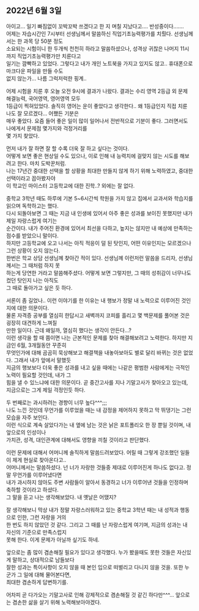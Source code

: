 ## **2022년 6월 3일**

아이고... 일기 빠짐없이 꼬박꼬박 쓰겠다고 한 지 며칠 지났다고....  반성중이다.......  
어제는 자습시간인 7시부터 선생님께서 말씀하신 직업기초능력평가를 치뤘다. 선생님께서는 한 과목 당 50분 정도  
소요되는 시험이니 한 두개씩 천천히 하라고 말씀하셨으나, 성격상 귀찮은 나머지 11시까지 직업기초능력평가만 치룬다고  
일기는 깜빡하고 있었다. 그렇다고 내가 개인 노트북을 가지고 있지도 않고.. 휴대폰으로 마크다운 파일을 만들 수도  
없지 않는가... 나름 그럭저럭한 핑계..  

어제 시험을 치룬 후 오늘 오전 9시에 결과가 나왔다. 결과는 수리 영역 2등급 외 문제 해결능력, 국어영역, 영어영역 모두  
1등급이 찍혀있었다. 솔직히 영어는 운이 좋았다고 생각한다.. 왜 1등급인지 직접 치룬 나도 잘 모르겠다... 어쨌든 기분은  
매우 좋았다. 요즘 들어 좋은 일이 많이 일어나서 전반적으로 기분이 좋다. 그러면서도 나에게서 문제점 몇가지와 걱정거리를  
몇 가지 찾았다.

먼저 내가 잘 하면 잘 할 수록 더욱 잘 하고 싶다는 것이다.  
어떻게 보면 좋은 현상일 수도 있으나, 이로 인해 내 능력치에 걸맞지 않는 시도를 해보려고 한다. 마치 도박꾼처럼.  
나는 17년간 중대한 선택을 할 상황을 최대한 만들지 않게 하기 위해 노력하였고, 중대한 선택이라고 꼽아봤자야  
이 학교인 마이스터 고등학교에 대한 진학..? 외에는 잘 없다.  

중학교 3학년 때도 하루에 기본 5~6시간씩 학원을 가지 않고 집에서 교과서와 학습지를 읽으며 독학하고는 했다.  
다시 되돌아보면 그 때는 지금 내 인생에 있어서 아주 좋은 성과를 보이진 못했지만 내가 제일 자랑스럽게 여기는  
순간이다. 내가 주어진 환경에 있어서 최선을 다하고, 높지는 않지만 내 예상에 만족하는 점수를 받았으니 말이다.  
하지만 고등학교에 오고 나서는 아직 적응이 덜 된 탓인지, 어떤 이유인지는 모르겠으나 그런 상황이 오지 않는다.  
한번은 학교 상담 선생님께 찾아간 적이 있다. 선생님께 이런저런 말씀을 드리자, 선생님께서는 그 때처럼 하지 못  
하는게 당연한 거라고 말씀해주셨다. 어떻게 보면 그렇지만, 그 때의 성취감이 너무나도 컸던 탓인지 나는 아직도  
그 때로 돌아가고 싶은 듯 하다.

서론이 좀 길었나.. 이런 이야기를 한 이유는 내 행보가 정말 내 노력으로 이루어진 것인지에 대한 의문이다.  
물론 자격증 공부를 열심히 한답시고 새벽까지 코피를 흘리고 몇 백문제를 풀어본 것은 굉장히 대견하게 느껴질  
만한 일이다. 근데 왜일까, 열심히 했다는 생각이 안든다...?  
이런 생각을 할 때 쯤이면 나는 근본적인 문제를 찾아 해결해보려고 노력한다. 하지만 지금인 6월, 3개월동안 꾸준히  
무엇인가에 대해 곰곰히 묵상해보고 해결책을 내놓아보아도 별로 달리 바뀌는 것은 없었다. 그래서 내가 앞에서 말했듯  
지금의 행보보다 더욱 좋은 성과를 내고 싶을 때에는 나같은 평범한 사람에게는 극적인 노력이 필요할 것인데, 내가 그  
힘을 낼 수 있느냐에 대한 의문이다. 곧 중간고사를 지나 기말고사가 찾아오고 있는데, 지금으로는 그게 제일 걱정인듯 하다.  

두 번째로는 과시하려는 경향이 너무 높다^^^;;;  
나도 느낀 것인데 무언가를 이루었을 때는 내 감정을 제어하지 못하고 막 뛰댕기는 그런 모습을 자주 보인다.  
이런 식으로 계속 살았다가는 내 옆에 남는 것은 낡은 포트폴리오 한 장 뿐일 것이며, 내 앞으로의 인성이나  
가치관, 성격, 대인관계에 대해서도 영향을 끼칠 것이라고 판단했다.  

이런 문제에 대해서 어머니께 솔직하게 말씀드려보았다. 어릴 때 그렇게 강조했던 일들이 제게 현실로 찾아온다고..  
어머니께서는 말씀하셨다. 넌 너가 자랑한 것들중 제대로 이루어진게 하나도 없다고. 정말 무언가를 이루어냈다면  
내가 과시하지 않아도 주변 사람들이 알아서 동경하고 너가 이루어낸 것들을 인정하며 축하할 것이라고 하셨다.  
그 말을 듣고 나는 생각해보았다. 내 옛날은 어땠지?  

잘 생각해보니 막상 내가 정말 자랑스러워하고 있는 중학교 3학년 때는 내 성적과 행동으로 인한, 그런 자랑을 거의  
한 번도 하지 않았던 것 같다. 그리고 그 때를 난 자랑스럽게 여기며, 지금의 성과는 내 자신의 기준으로 만족스럽지  
못해 한다. 이게 문제가 아닐까 싶기도 하네.  

앞으로는 좀 많이 겸손해질 필요가 있다고 생각했다. 누가 봤을때도 못한 것들은 자신있게 말하고, 상대적으로 남들보다  
잘한 성과는 특이사항이 오지 않을 때 본인 입으로 떠벌리고 다니지 않을 것을. 또한 누군가 그 일에 대해 물어본다면,  
최대한 겸손하게 답변하기를.  

어차피 곧 다가오는 기말고사로 인해 강제적으로 겸손해질 것 같긴 하다만^^^... 앞으로는 겸손한 삶을 살기 위해 노력해보아야겠다. 

